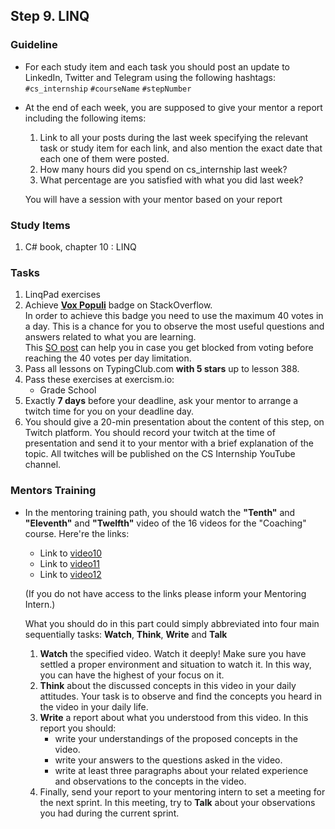 ## Step 9. LINQ

### Guideline

- For each study item and each task you should post an update to LinkedIn, Twitter and Telegram using the following hashtags:
`#cs_internship`
`#courseName`
`#stepNumber`

- At the end of each week, you are supposed to give your mentor a report including the following items:
  1. Link to all your posts during the last week specifying the relevant task or study item for each link, and also mention the exact date that each one of them were posted.
  2. How many hours did you spend on cs_internship last week?
  3. What percentage are you satisfied with what you did last week?

  You will have a session with your mentor based on your report

### Study Items

1. C# book, chapter 10 : LINQ

### Tasks

 1. LinqPad exercises
 2. Achieve [**Vox Populi**](https://stackoverflow.com/help/badges/1108/vox-populi) badge on StackOverflow.  
    In order to achieve this badge you need to use  the maximum 40 votes in a day.
    This is a chance for you to observe the most useful questions and answers related to what you are learning.  
    This [SO post](https://meta.stackexchange.com/questions/5212/what-are-the-limits-on-how-i-can-cast-change-and-retract-votes#answer-5213) can help you in case you get blocked from voting before reaching the 40 votes per day limitation.
 3. Pass all lessons on TypingClub.com **with 5 stars** up to lesson 388.
 4. Pass these exercises at exercism.io:
    - Grade School
 5. Exactly **7 days** before your deadline, ask your mentor to arrange a twitch time for you on your deadline day.
 6. You should give a 20-min presentation about the content of this step, on Twitch platform. You should record your twitch at the time of presentation and send it to your mentor with a brief explanation of the topic. All twitches will be published on the CS Internship YouTube channel.

### Mentors Training

- In the mentoring training path, you should watch the **"Tenth"** and **"Eleventh"** and **"Twelfth"** video of the 16 videos for the "Coaching" course.  Here're the links:

  - Link to [video10](https://drive.google.com/drive/folders/1_uRxg9mzKYycKT05O93r0-9Lh2McLjSb?usp=sharing)
  - Link to [video11](https://drive.google.com/drive/folders/1MnqRETVZgXRqUUYlCsiEs1SNUVSTkgyV?usp=share_link)
  - Link to [video12](https://drive.google.com/drive/folders/1rF1CBqvjDmeV4_AW1HH1BCxsPZdbFz9L)

  (If you do not have access to the links please inform your Mentoring Intern.)

  What you should do in this part could simply abbreviated into four main sequentially tasks: **Watch**, **Think**, **Write** and **Talk**
  1. **Watch** the specified video. Watch it deeply! Make sure you have settled a proper environment and situation to watch it. In this way, you can have the highest of your focus on it.
  2. **Think** about the discussed concepts in this video in your daily attitudes. Your task is to observe and find the concepts you heard in the video in your daily life. 
  3. **Write** a report about what you understood from this video. In this report you should:
	  - write your understandings of the proposed concepts in the video.
	  - write your answers to the questions asked in the video.
	  - write at least three paragraphs about your related experience and observations to the concepts in the video.
  4. Finally, send your report to your mentoring intern to set a meeting for the next sprint. In this meeting, try to **Talk** about your observations you had during the current sprint.
